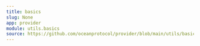 ```yaml
---
title: basics
slug: None
app: provider
module: utils.basics
source: https://github.com/oceanprotocol/provider/blob/main/utils/basics.py
---
```

